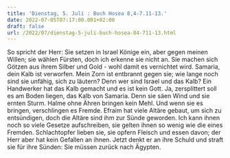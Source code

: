 ```yaml
---
title: 'Dienstag, 5. Juli : Buch Hosea 8,4-7.11-13.'
date: 2022-07-05T07:17:00.001+02:00
draft: false
url: /2022/07/dienstag-5-juli-buch-hosea-84-711-13.html
---
```


So spricht der Herr: Sie setzen in Israel Könige ein, aber gegen meinen Willen; sie wählen Fürsten, doch ich erkenne sie nicht an. Sie machen sich Götzen aus ihrem Silber und Gold - wohl damit es vernichtet wird. Samaria, dein Kalb ist verworfen. Mein Zorn ist entbrannt gegen sie; wie lange noch sind sie unfähig, sich zu läutern? Denn wer sind Israel und das Kalb? Ein Handwerker hat das Kalb gemacht und es ist kein Gott. Ja, zersplittert soll es am Boden liegen, das Kalb von Samaria. Denn sie säen Wind und sie ernten Sturm. Halme ohne Ähren bringen kein Mehl. Und wenn sie es bringen, verschlingen es Fremde. Efraim hat viele Altäre gebaut, um sich zu entsündigen, doch die Altäre sind ihm zur Sünde geworden. Ich kann ihnen noch so viele Gesetze aufschreiben, sie gelten ihnen so wenig wie die eines Fremden. Schlachtopfer lieben sie, sie opfern Fleisch und essen davon; der Herr aber hat kein Gefallen an ihnen. Jetzt denkt er an ihre Schuld und straft sie für ihre Sünden: Sie müssen zurück nach Ägypten.